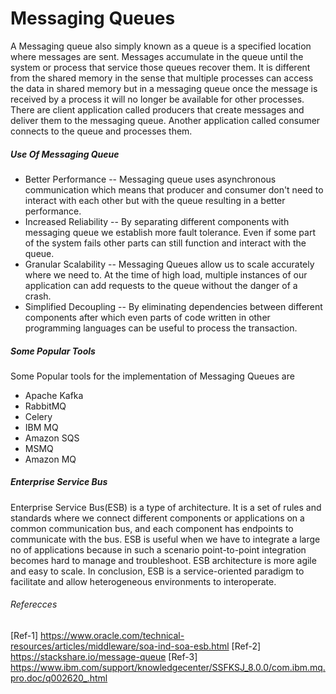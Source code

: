 # Messaging Queues
A Messaging queue also simply known as a queue is a specified location where messages are sent. Messages accumulate in the queue until the system or process that service those queues recover them. It is different from the shared memory in the sense that multiple processes can access the data in shared memory but in a messaging queue once the message is received by a process it will no longer be available for other processes. There are client application called producers that create messages and deliver them to the messaging queue. Another application called consumer connects to the queue and processes them.

##### Use Of Messaging Queue
- Better Performance -- Messaging queue uses asynchronous communication which means that producer and consumer don't need to interact with each other but with the queue resulting in a better performance.
- Increased Reliability -- By separating different components with messaging queue we establish more fault tolerance. Even if some part of the system fails other parts can still function and interact with the queue.
- Granular Scalability -- Messaging Queues allow us to scale accurately where we need to. At the time of high load, multiple instances of our application can add requests to the queue without the danger of a crash.
- Simplified Decoupling -- By eliminating dependencies between different components after which even parts of code written in other programming languages can be useful to process the transaction.

##### Some Popular Tools 
Some Popular tools for the implementation of Messaging Queues are
- Apache Kafka
- RabbitMQ
- Celery 
- IBM MQ
- Amazon SQS
- MSMQ
- Amazon MQ

##### Enterprise Service Bus

Enterprise Service Bus(ESB) is a type of architecture. It is a set of rules and standards where we connect different components or applications on a common communication bus, and each component has endpoints to communicate with the bus. ESB is useful when we have to integrate a large no of applications because in such a scenario point-to-point integration becomes hard to manage and troubleshoot. ESB architecture is more agile and easy to scale. In conclusion, ESB is a service-oriented paradigm to facilitate and allow heterogeneous environments to interoperate.

###### Referecces
[Ref-1] https://www.oracle.com/technical-resources/articles/middleware/soa-ind-soa-esb.html
[Ref-2] https://stackshare.io/message-queue
[Ref-3] https://www.ibm.com/support/knowledgecenter/SSFKSJ_8.0.0/com.ibm.mq.pro.doc/q002620_.html
